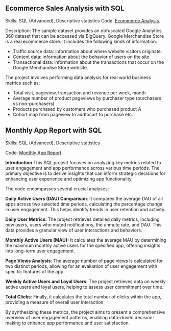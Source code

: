 ## Ecommerce Sales Analysis with SQL
Skills: SQL (Advanced), Descriptive statistics
Code: [Ecommerce Analysis](https://github.com/PhuongAnhDuong/DA_Portfolio/blob/main/SQL/Ecommerce_project.sql).

Description: The sample dataset provides an obfuscated Google Analytics 360 dataset that can be accessed via BigQuery. Google Merchandise Store is a real ecommerce store. It includes the following kinds of information:

- Traffic source data: information about where website visitors originate. 
- Content data: information about the behavior of users on the site. 
- Transactional data: information about the transactions that occur on the Google Merchandise Store website.

The project involves performing data analysis for real world business metrics such as:

- Total visit, pageview, transaction and revenue per week, month
- Average number of product pageviews by purchaser type (purchasers vs non-purchasers)
- Products purchased by customers who purchased product A 
- Cohort map from pageview to addtocart to purchase
etc.

## Monthly App Report with SQL

Skills: SQL (Advanced), Descriptive statistics

Code: [Monthly App Report](https://github.com/PhuongAnhDuong/DA_Portfolio/blob/main/SQL/Monthly_App_Report.sql).


**Introduction**
This SQL project focuses on analyzing key metrics related to user engagement and app performance across various time periods. The primary objective is to derive insights that can inform strategic decisions for enhancing user experience and optimizing app functionality.

The code encompasses several crucial analyses:

**Daily Active Users (DAU) Comparison**: It compares the average DAU of all apps across two selected time periods, calculating the percentage change in user engagement. This helps identify trends in user retention and activity.

**Daily User Metrics**:  The project retrieves detailed daily metrics, including new users, users who muted notifications, the unmute rate, and DAU. This data provides a granular view of user interactions and behaviors.

**Monthly Active Users (MAU):** It calculates the average MAU by determining the maximum monthly active users for the specified app, offering insights into long-term user engagement.

**Page Views Analysis**: The average number of page views is calculated for two distinct periods, allowing for an evaluation of user engagement with specific features of the app.

**Weekly Active Users and Loyal Users**: The project retrieves data on weekly active users and loyal users, helping to assess user commitment over time.

**Total Clicks**: Finally, it calculates the total number of clicks within the app, providing a measure of overall user interaction.

By synthesizing these metrics, the project aims to present a comprehensive overview of user engagement patterns, enabling data-driven decision-making to enhance app performance and user satisfaction.
